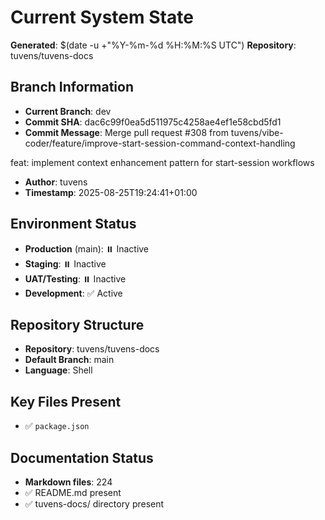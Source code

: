 # Current System State
**Generated**: $(date -u +"%Y-%m-%d %H:%M:%S UTC")
**Repository**: tuvens/tuvens-docs

## Branch Information
- **Current Branch**: dev
- **Commit SHA**: dac6c99f0ea5d511975c4258ae4ef1e58cbd5fd1
- **Commit Message**: Merge pull request #308 from tuvens/vibe-coder/feature/improve-start-session-command-context-handling

feat: implement context enhancement pattern for start-session workflows
- **Author**: tuvens
- **Timestamp**: 2025-08-25T19:24:41+01:00

## Environment Status
- **Production** (main): ⏸️ Inactive
- **Staging**: ⏸️ Inactive
- **UAT/Testing**: ⏸️ Inactive
- **Development**: ✅ Active

## Repository Structure
- **Repository**: tuvens/tuvens-docs
- **Default Branch**: main
- **Language**: Shell

## Key Files Present
- ✅ `package.json`

## Documentation Status
- **Markdown files**: 224
- ✅ README.md present
- ✅ tuvens-docs/ directory present
